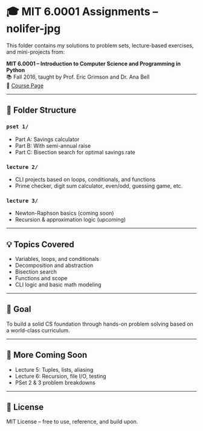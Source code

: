 # 🎓 MIT 6.0001 Assignments – nolifer-jpg

This folder contains my solutions to problem sets, lecture-based exercises, and mini-projects from:

**MIT 6.0001 – Introduction to Computer Science and Programming in Python**  
📚 Fall 2016, taught by Prof. Eric Grimson and Dr. Ana Bell  
🔗 [Course Page](https://ocw.mit.edu/courses/6-0001-introduction-to-computer-science-and-programming-in-python-fall-2016/)

---

## 📁 Folder Structure

### `pset 1/`
- Part A: Savings calculator
- Part B: With semi-annual raise
- Part C: Bisection search for optimal savings rate

### `lecture 2/`
- CLI projects based on loops, conditionals, and functions
- Prime checker, digit sum calculator, even/odd, guessing game, etc.

### `lecture 3/`
- Newton-Raphson basics (coming soon)
- Recursion & approximation logic (upcoming)

---

## 💡 Topics Covered
- Variables, loops, and conditionals
- Decomposition and abstraction
- Bisection search
- Functions and scope
- CLI logic and basic math modeling

---

## 🧠 Goal
To build a solid CS foundation through hands-on problem solving based on a world-class curriculum.

---

## 🚀 More Coming Soon
- Lecture 5: Tuples, lists, aliasing
- Lecture 6: Recursion, file I/O, testing
- PSet 2 & 3 problem breakdowns

---

## 📜 License
MIT License – free to use, reference, and build upon.
